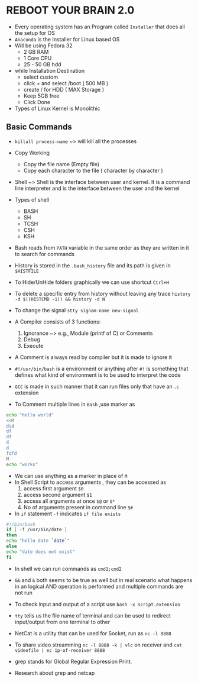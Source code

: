 # REBOOT YOUR BRAIN 2.0
* Every operating system has an Program called ```Installer``` that does all the setup for OS
* ```Anaconda``` is the Installer for Linux based OS
* Will be using Fedora 32
    - 2 GB RAM
    - 1 Core CPU
    - 25 - 50 GB hdd
* while Installation Destination
    - select custom
    - click + and select /boot ( 500 MB )
    - create / for HDD ( MAX Storage )
    - Keep 5GB free
    - Click Done
* Types of Linux Kernel is Monolithic

## Basic Commands
* ```killall process-name``` ~> will kill all the processes
* Copy Working
    - Copy the file name (Empty file)
    - Copy each character to the file ( character by character )

* Shell ~> Shell is the interface between user and kernel. It is a command line interpreter and is the interface between the user and the kernel
* Types of shell
    - BASH
    - SH
    - TCSH
    - CSH
    - KSH
* Bash reads from ```PATH``` variable in the same order as they are written in it to search for commands 
* History is stored in the ```.bash_history``` file and its path is given in ```$HISTFILE```
* To Hide/UnHide folders graphically we can use shortcut ```Ctrl+H```
* To delete a specific entry from history without leaving any trace ```history -d $((HISTCMD -1)) && history -d N```
* To change the signal ```stty signam-name new-signal```

* A Compiler consists of 3 functions:
    1. Ignorance ~> e.g., Module (printf of C) or Comments
    2. Debug
    3. Execute
* A Comment is always read by compiler but it is made to ignore it 
* ```#!/usr/bin/bash``` is a environment or anything after ```#!``` is something that defines what kind of environment is to be used to interpret the code
* ```GCC``` is made in such manner that it can run files only that have an ```.c``` extension
* To Comment multiple lines in ```Bash``` ,use marker as
```sh
echo "hello world"
<<M
dsd
df
df
d
d
fdfd
M
echo "works"
```
* We can use anything as a marker in place of ```M```
* In Shell Script to access arguments , they can be accessed as
    1. access first argument ```$0```
    2. access second argument ```$1```
    3. access all arguments at once ```$@``` or ```$*```
    4. No of arguments present in command line ```$#```
* In ```if``` statement ```-f``` indicates ```if file exists```
```sh
#!/bin/bash
if [ -f /usr/bin/date ]
then
echo "hello date `date`"
else
echo "date does not exist"
fi
```

* In shell we can run commands as ```cmd1;cmd2```
* ```&&``` and ```&``` both seems to be  true as well but in real scenario what happens in an logical AND operation is performed and multiple commands are not run

* To check input and output of a script use ```bash -x script.extension```

* ```tty``` tells us the file name of terminal and can be used to redirect input/output from one terminal to other

* NetCat is a utility that can be used for Socket, run as ```nc -l 8888```
* To share video streamming ```nc -l 8888 -k | vlc``` on receiver and ```cat videofile | nc ip-of-receiver 8888```

* grep stands for Global Regular Expression Print.
* Research about grep and netcap

